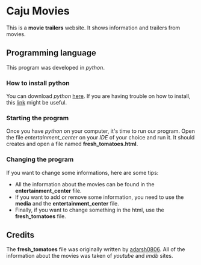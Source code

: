 # Caju Movies

This is a **movie trailers** website. It shows information and trailers from movies.

## Programming language

This program was developed in _python_.

### How to install python
You can download _python_ [here](https://www.python.org/downloads/).
If you are having trouble on how to install, this [link](http://docs.python-guide.org/en/latest/starting/installation/#python-3-installation-guides) might be useful.

### Starting the program

Once you have _python_ on your computer, it's time to run our program.
Open the file _entertainment_center_ on your _IDE_ of your choice and run it. It should creates and open a file named **fresh_tomatoes.html**.

### Changing the program
If you want to change some informations, here are some tips:
 
* All the information about the movies can be found in the **entertainment_center** file.
* If you want to add or remove some information, you need to use the **media** and the **entertainment_center** file.
* Finally, if you want to change something in the html, use the **fresh_tomatoes** file.

## Credits

The **fresh_tomatoes** file was originally written by [adarsh0806](https://github.com/udacity/ud036_StarterCode).
All of the information about the movies was taken of _youtube_ and _imdb_ sites.
